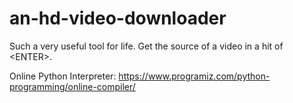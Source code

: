 # an-hd-video-downloader
Such a very useful tool for life. Get the source of a video in a hit of \<ENTER\>.

Online Python Interpreter: https://www.programiz.com/python-programming/online-compiler/
